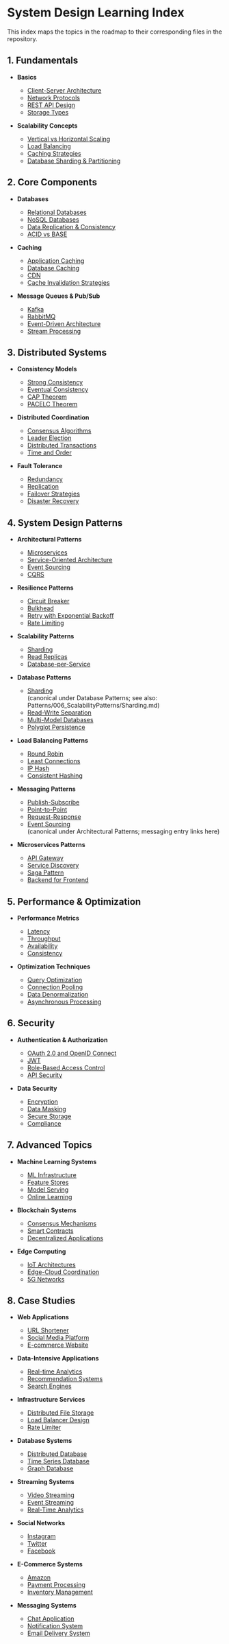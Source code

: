 # System Design Learning Index

This index maps the topics in the roadmap to their corresponding files in the repository.

## 1. Fundamentals
- **Basics**
  - [Client-Server Architecture](Patterns/001_Fundamentals/Basics/Client_Server_Architecture.md)
  - [Network Protocols](Patterns/001_Fundamentals/Basics/Network_Protocols.md)
  - [REST API Design](Patterns/001_Fundamentals/Basics/REST_API_Design.md)
  - [Storage Types](Patterns/001_Fundamentals/Basics/Storage_Types.md)

- **Scalability Concepts**
  - [Vertical vs Horizontal Scaling](Patterns/001_Fundamentals/ScalabilityConcepts/Vertical_vs_Horizontal_Scaling.md)
  - [Load Balancing](Patterns/001_Fundamentals/ScalabilityConcepts/Load_Balancing.md)
  - [Caching Strategies](Patterns/001_Fundamentals/ScalabilityConcepts/Caching_Strategies.md)
  - [Database Sharding & Partitioning](Patterns/001_Fundamentals/ScalabilityConcepts/Database_Sharding_Partitioning.md)

## 2. Core Components
- **Databases**
  - [Relational Databases](Patterns/002_CoreComponents/Databases/Relational_Databases.md)
  - [NoSQL Databases](Patterns/002_CoreComponents/Databases/NoSQL_Databases.md)
  - [Data Replication & Consistency](Patterns/002_CoreComponents/Databases/Data_Replication_Consistency.md)
  - [ACID vs BASE](Patterns/002_CoreComponents/Databases/ACID_vs_BASE.md)

- **Caching**
  - [Application Caching](Patterns/002_CoreComponents/Caching/Application_Caching.md)
  - [Database Caching](Patterns/002_CoreComponents/Caching/Database_Caching.md)
  - [CDN](Patterns/002_CoreComponents/Caching/CDN.md)
  - [Cache Invalidation Strategies](Patterns/002_CoreComponents/Caching/Cache_Invalidation_Strategies.md)

- **Message Queues & Pub/Sub**
  - [Kafka](Patterns/002_CoreComponents/MessageQueues/Kafka.md)
  - [RabbitMQ](Patterns/002_CoreComponents/MessageQueues/RabbitMQ.md)
  - [Event-Driven Architecture](Patterns/002_CoreComponents/MessageQueues/Event_Driven_Architecture.md)
  - [Stream Processing](Patterns/002_CoreComponents/MessageQueues/Stream_Processing.md)

## 3. Distributed Systems
- **Consistency Models**
  - [Strong Consistency](Patterns/003_DistributedSystems/ConsistencyModels/Strong_Consistency.md)
  - [Eventual Consistency](Patterns/003_DistributedSystems/ConsistencyModels/Eventual_Consistency.md)
  - [CAP Theorem](Patterns/003_DistributedSystems/ConsistencyModels/CAP_Theorem.md)
  - [PACELC Theorem](Patterns/003_DistributedSystems/ConsistencyModels/PACELC_Theorem.md)

- **Distributed Coordination**
  - [Consensus Algorithms](Patterns/003_DistributedSystems/DistributedCoordination/Consensus_Algorithms.md)
  - [Leader Election](Patterns/003_DistributedSystems/DistributedCoordination/Leader_Election.md)
  - [Distributed Transactions](Patterns/003_DistributedSystems/DistributedCoordination/Distributed_Transactions.md)
  - [Time and Order](Patterns/003_DistributedSystems/DistributedCoordination/Time_and_Order.md)

- **Fault Tolerance**
  - [Redundancy](Patterns/003_DistributedSystems/FaultTolerance/Redundancy.md)
  - [Replication](Patterns/003_DistributedSystems/FaultTolerance/Replication.md)
  - [Failover Strategies](Patterns/003_DistributedSystems/FaultTolerance/Failover_Strategies.md)
  - [Disaster Recovery](Patterns/003_DistributedSystems/FaultTolerance/Disaster_Recovery.md)

## 4. System Design Patterns
- **Architectural Patterns**
  - [Microservices](Patterns/004_ArchitecturalPatterns/Microservices.md)
  - [Service-Oriented Architecture](Patterns/004_ArchitecturalPatterns/Service_Oriented_Architecture.md)
  - [Event Sourcing](Patterns/004_ArchitecturalPatterns/Event_Sourcing.md)
  - [CQRS](Patterns/004_ArchitecturalPatterns/CQRS.md)

- **Resilience Patterns**
  - [Circuit Breaker](Patterns/005_ResiliencePatterns/Circuit_Breaker.md)
  - [Bulkhead](Patterns/005_ResiliencePatterns/Bulkhead.md)
  - [Retry with Exponential Backoff](Patterns/005_ResiliencePatterns/Retry_with_Backoff.md)
  - [Rate Limiting](Patterns/005_ResiliencePatterns/Rate_Limiting.md)

- **Scalability Patterns**
  - [Sharding](Patterns/006_ScalabilityPatterns/Sharding.md)
  - [Read Replicas](Patterns/006_ScalabilityPatterns/Read_Replicas.md)
  - [Database-per-Service](Patterns/006_ScalabilityPatterns/Database_per_Service.md)

- **Database Patterns**
  - [Sharding](Patterns/007_DatabasePatterns/Sharding.md)  
    (canonical under Database Patterns; see also: Patterns/006_ScalabilityPatterns/Sharding.md)
  - [Read-Write Separation](Patterns/007_DatabasePatterns/Read_Write_Separation.md)
  - [Multi-Model Databases](Patterns/007_DatabasePatterns/Multi_Model.md)
  - [Polyglot Persistence](Patterns/007_DatabasePatterns/Polyglot_Persistence.md)

- **Load Balancing Patterns**
  - [Round Robin](Patterns/008_LoadBalancingPatterns/Round_Robin.md)
  - [Least Connections](Patterns/008_LoadBalancingPatterns/Least_Connections.md)
  - [IP Hash](Patterns/008_LoadBalancingPatterns/IP_Hash.md)
  - [Consistent Hashing](Patterns/008_LoadBalancingPatterns/Consistent_Hashing.md)

- **Messaging Patterns**
  - [Publish-Subscribe](Patterns/009_MessagingPatterns/Publish_Subscribe.md)
  - [Point-to-Point](Patterns/009_MessagingPatterns/Point_To_Point.md)
  - [Request-Response](Patterns/009_MessagingPatterns/Request_Response.md)
  - [Event Sourcing](Patterns/004_ArchitecturalPatterns/Event_Sourcing.md)  
    (canonical under Architectural Patterns; messaging entry links here)

- **Microservices Patterns**
  - [API Gateway](Patterns/010_MicroservicesPatterns/API_Gateway.md)
  - [Service Discovery](Patterns/010_MicroservicesPatterns/Service_Discovery.md)
  - [Saga Pattern](Patterns/010_MicroservicesPatterns/Saga_Pattern.md)
  - [Backend for Frontend](Patterns/010_MicroservicesPatterns/Backend_For_Frontend.md)

## 5. Performance & Optimization
- **Performance Metrics**
  - [Latency](Patterns/011_Performance/Metrics/Latency.md)
  - [Throughput](Patterns/011_Performance/Metrics/Throughput.md)
  - [Availability](Patterns/011_Performance/Metrics/Availability.md)
  - [Consistency](Patterns/011_Performance/Metrics/Consistency.md)

- **Optimization Techniques**
  - [Query Optimization](Patterns/011_Performance/Optimization/Query_Optimization.md)
  - [Connection Pooling](Patterns/011_Performance/Optimization/Connection_Pooling.md)
  - [Data Denormalization](Patterns/011_Performance/Optimization/Data_Denormalization.md)
  - [Asynchronous Processing](Patterns/011_Performance/Optimization/Asynchronous_Processing.md)

## 6. Security
- **Authentication & Authorization**
  - [OAuth 2.0 and OpenID Connect](Patterns/012_Security/AuthenticationAuthorization/OAuth_OpenID.md)
  - [JWT](Patterns/012_Security/AuthenticationAuthorization/JWT.md)
  - [Role-Based Access Control](Patterns/012_Security/AuthenticationAuthorization/RBAC.md)
  - [API Security](Patterns/012_Security/AuthenticationAuthorization/API_Security.md)

- **Data Security**
  - [Encryption](Patterns/012_Security/DataSecurity/Encryption.md)
  - [Data Masking](Patterns/012_Security/DataSecurity/Data_Masking.md)
  - [Secure Storage](Patterns/012_Security/DataSecurity/Secure_Storage.md)
  - [Compliance](Patterns/012_Security/DataSecurity/Compliance.md)

## 7. Advanced Topics
- **Machine Learning Systems**
  - [ML Infrastructure](Patterns/013_AdvancedTopics/MachineLearning/ML_Infrastructure.md)
  - [Feature Stores](Patterns/013_AdvancedTopics/MachineLearning/Feature_Stores.md)
  - [Model Serving](Patterns/013_AdvancedTopics/MachineLearning/Model_Serving.md)
  - [Online Learning](Patterns/013_AdvancedTopics/MachineLearning/Online_Learning.md)

- **Blockchain Systems**
  - [Consensus Mechanisms](Patterns/013_AdvancedTopics/Blockchain/Consensus_Mechanisms.md)
  - [Smart Contracts](Patterns/013_AdvancedTopics/Blockchain/Smart_Contracts.md)
  - [Decentralized Applications](Patterns/013_AdvancedTopics/Blockchain/Decentralized_Applications.md)

- **Edge Computing**
  - [IoT Architectures](Patterns/013_AdvancedTopics/EdgeComputing/IoT_Architectures.md)
  - [Edge-Cloud Coordination](Patterns/013_AdvancedTopics/EdgeComputing/Edge_Cloud_Coordination.md)
  - [5G Networks](Patterns/013_AdvancedTopics/EdgeComputing/5G_Networks.md)

## 8. Case Studies
- **Web Applications**
  - [URL Shortener](CaseStudies/URL_Shortener.md)
  - [Social Media Platform](CaseStudies/WebApplications/Social_Media_Platform.md)
  - [E-commerce Website](CaseStudies/WebApplications/ECommerce_Website.md)

- **Data-Intensive Applications**
  - [Real-time Analytics](CaseStudies/DataIntensiveApplications/Realtime_Analytics.md)
  - [Recommendation Systems](CaseStudies/DataIntensiveApplications/Recommendation_Systems.md)
  - [Search Engines](CaseStudies/DataIntensiveApplications/Search_Engines.md)

- **Infrastructure Services**
  - [Distributed File Storage](CaseStudies/InfrastructureServices/Distributed_File_Storage.md)
  - [Load Balancer Design](CaseStudies/InfrastructureServices/Load_Balancer_Design.md)
  - [Rate Limiter](CaseStudies/InfrastructureServices/Rate_Limiter.md)

- **Database Systems**
  - [Distributed Database](CaseStudies/Databases/Distributed_Database.md)
  - [Time Series Database](CaseStudies/Databases/TimeSeries_Database.md)
  - [Graph Database](CaseStudies/Databases/GraphDatabase.md)

- **Streaming Systems**
  - [Video Streaming](CaseStudies/Streaming/VideoStreaming.md)
  - [Event Streaming](CaseStudies/Streaming/EventStreaming.md)
  - [Real-Time Analytics](CaseStudies/Streaming/RealTimeAnalytics.md)

- **Social Networks**
  - [Instagram](CaseStudies/SocialNetworks/Instagram.md)
  - [Twitter](CaseStudies/SocialNetworks/Twitter.md)
  - [Facebook](CaseStudies/SocialNetworks/Facebook.md)

- **E-Commerce Systems**
  - [Amazon](CaseStudies/ECommerce/Amazon.md)
  - [Payment Processing](CaseStudies/ECommerce/PaymentProcessing.md)
  - [Inventory Management](CaseStudies/ECommerce/InventoryManagement.md)

- **Messaging Systems**
  - [Chat Application](CaseStudies/Messaging/ChatApplication.md)
  - [Notification System](CaseStudies/Messaging/NotificationSystem.md)
  - [Email Delivery System](CaseStudies/Messaging/EmailDeliverySystem.md) 